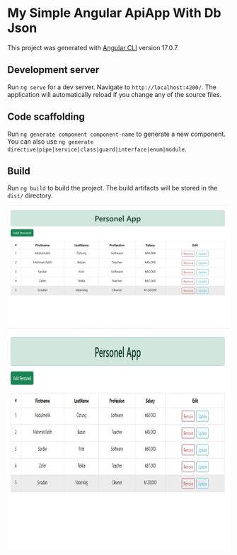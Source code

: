 # My Simple Angular ApiApp With Db Json

This project was generated with [Angular CLI](https://github.com/angular/angular-cli) version 17.0.7.

## Development server

Run `ng serve` for a dev server. Navigate to `http://localhost:4200/`. The application will automatically reload if you change any of the source files.

## Code scaffolding

Run `ng generate component component-name` to generate a new component. You can also use `ng generate directive|pipe|service|class|guard|interface|enum|module`.

## Build

Run `ng build` to build the project. The build artifacts will be stored in the `dist/` directory.

![Dbjson with Angular](DbjsonAndAngular.jpg)
<img src="https://github.com/AbdulmelikOztunc/My_Api_Angular17/blob/main/DbjsonAndAngular.JPG" height="500">
